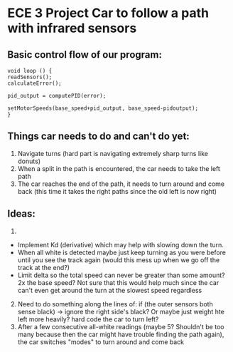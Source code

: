 # ECE 3 Project Car to follow a path with infrared sensors

## Basic control flow of our program:
```
void loop () {
readSensors();
calculateError();

pid_output = computePID(error);

setMotorSpeeds(base_speed+pid_output, base_speed-pidoutput);
}
```

## Things car needs to do and can't do yet:
1. Navigate turns (hard part is navigating extremely sharp turns like donuts)
2. When a split in the path is encountered, the car needs to take the left path
3. The car reaches the end of the path, it needs to turn around and come back (this time it takes the right paths since the old left is now right)

## Ideas:
1.
  - Implement Kd (derivative) which may help with slowing down the turn.
  - When all white is detected maybe just keep turning as you were before until you see the track again (would this  mess up when we go off the track at the end?)
  - Limit delta so the total speed can never be greater than some amount? 2x the base speed? Not sure that this would help much since the car can't even get around the turn at the slowest speed regardless
2. Need to do something along the lines of: if (the outer sensors both sense black) -> ignore the right side's black? Or maybe just weight hte left more heavily? hard code the car to turn left?
3. After a few consecutive all-white readings (maybe 5? Shouldn't be too many because then the car might have trouble finding the path again), the car switches "modes" to turn around and come back
